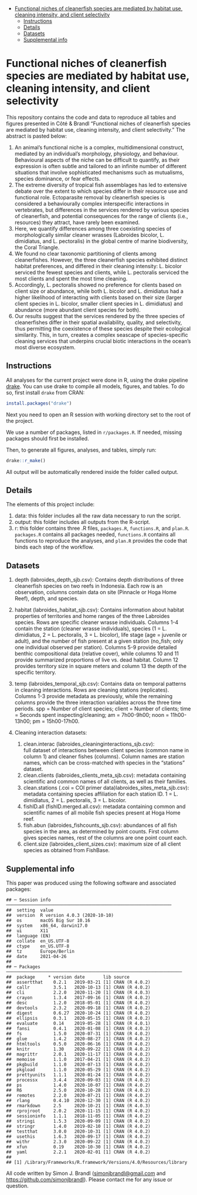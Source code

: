 -   [Functional niches of cleanerfish species are mediated by habitat
    use, cleaning intensity, and client
    selectivity](#functional-niches-of-cleanerfish-species-are-mediated-by-habitat-use-cleaning-intensity-and-client-selectivity)
    -   [Instructions](#instructions)
    -   [Details](#details)
    -   [Datasets](#datasets)
    -   [Supplemental info](#supplemental-info)

Functional niches of cleanerfish species are mediated by habitat use, cleaning intensity, and client selectivity
================================================================================================================

This repository contains the code and data to reproduce all tables and
figures presented in Côté & Brandl “Functional niches of cleanerfish
species are mediated by habitat use, cleaning intensity, and client
selectivity.” The abstract is pasted below:

1.  An animal’s functional niche is a complex, multidimensional
    construct, mediated by an individual’s morphology, physiology, and
    behaviour. Behavioural aspects of the niche can be difficult to
    quantify, as their expression is often subtle and tailored to an
    infinite number of different situations that involve sophisticated
    mechanisms such as mutualisms, species dominance, or fear effects.
2.  The extreme diversity of tropical fish assemblages has led to
    extensive debate over the extent to which species differ in their
    resource use and functional role. Ectoparasite removal by
    cleanerfish species is considered a behaviourally complex
    interspecific interactions in vertebrates, but differences in the
    services rendered by various species of cleanerfish, and potential
    consequences for the range of clients (i.e., resources) they
    attract, have rarely been examined.
3.  Here, we quantify differences among three coexisting species of
    morphologically similar cleaner wrasses (Labroides bicolor, L.
    dimidiatus, and L. pectoralis) in the global centre of marine
    biodiversity, the Coral Triangle.
4.  We found no clear taxonomic partitioning of clients among
    cleanerfishes. However, the three cleanerfish species exhibited
    distinct habitat preferences, and differed in their cleaning
    intensity: L. bicolor serviced the fewest species and clients,
    while L. pectoralis serviced the most clients and spent the most
    time cleaning.
5.  Accordingly, L. pectoralis showed no preference for clients based on
    client size or abundance, while both L. bicolor and L. dimidiatus
    had a higher likelihood of interacting with clients based on their
    size (larger client species in L. bicolor, smaller client species
    in L. dimidiatus) and abundance (more abundant client species for
    both).
6.  Our results suggest that the services rendered by the three species
    of cleanerfishes differ in their spatial availability, quality, and
    selectivity, thus permitting the coexistence of these species
    despite their ecological similarity. This, in turn, creates a
    complex seascape of species-specific cleaning services that
    underpins crucial biotic interactions in the ocean’s most diverse
    ecosystem.

Instructions
------------

All analyses for the current project were done in R, using the drake
pipeline [drake](https://github.com/ropensci/drake). You can use drake
to compile all models, figures, and tables. To do so, first install
`drake` from CRAN:

``` r
install.packages("drake")
```

Next you need to open an R session with working directory set to the
root of the project.

We use a number of packages, listed in `r/packages.R`. If needed,
missing packages should first be installed.

Then, to generate all figures, analyses, and tables, simply run:

``` r
drake::r_make()
```

All output will be automatically rendered inside the folder called
output.

Details
-------

The elements of this project include:

1.  data: this folder includes all the raw data necessary to run the
    script.
2.  output: this folder includes all outputs from the R-script.
3.  r: this folder contains three .R files, `packages.R`, `functions.R`,
    and `plan.R`.  
    `packages.R` contains all packages needed, `functions.R` contains
    all functions to reproduce the analyses, and `plan.R` provides the
    code that binds each step of the workflow.

Datasets
--------

1.  depth (labroides\_depth\_sjb.csv): Contains depth distributions of
    three cleanerfish species on two reefs in Indonesia. Each row is an
    observation, columns contain data on site (Pinnacle or Hoga Home
    Reef), depth, and species.

2.  habitat (labroides\_habitat\_sjb.csv): Contains information about
    habitat properties of territories and home ranges of the three
    Labroides species. Rows are specific cleaner wrasse individuals.
    Columns 1-4 contain the station (cleaner wrasse individuals),
    species (1 = L. dimidiatus, 2 = L. pectoralis, 3 = L. bicolor), life
    stage (age = juvenile or adult), and the number of fish present at a
    given station (no\_fish; only one individual observed per station).
    Columns 5-9 provide detailed benthic compositional data (relative
    cover), while columns 10 and 11 provide summarized proportions of
    live vs. dead habitat. Column 12 provides territory size in square
    meters and column 13 the depth of the specific territory.

3.  temp (labroides\_temporal\_sjb.csv): Contains data on temporal
    patterns in cleaning interactions. Rows are cleaning stations
    (replicates). Columns 1-3 provide metadata as previously, while the
    remaining columns provide the three interaction variables across the
    three time periods. spp = Number of client species; client = Number
    of clients; time = Seconds spent inspecting/cleaning; am =
    7h00-9h00; noon = 11h00-13h00; pm = 15h00-17h00.

4.  Cleaning interaction datasets:

    1.  clean.interac (labroides\_cleaninginteractions\_sjb.csv):  
        full dataset of interactions between client species (common name
        in column 1) and cleaner fishes (columns). Column names are
        station names, which can be cross-matched with species in the
        “stations” dataset.
    2.  clean.clients (labroides\_clients\_meta\_sjb.csv): metadata
        containing scientific and common names of all clients, as well
        as their families.
    3.  clean.stations (.coi = COI primer
        data)labroides\_sites\_meta\_sjb.csv): metadata containing
        species affiliation for each station ID. 1 = L. dimidiatus, 2
        = L. pectoralis, 3 = L. bicolor.
    4.  fishID.all (fishID.merged.all.csv): metadata containing common
        and scientific names of all mobile fish species present at Hoga
        Home reef.
    5.  fish.abun (labroides\_fishcounts\_sjb.csv): abundances of all
        fish species in the area, as determined by point counts. First
        column gives species names, rest of the columns are one point
        count each.
    6.  client.size (labroides\_client\_sizes.csv): maximum size of all
        client species as obtained from FishBase.

Supplemental info
-----------------

This paper was produced using the following software and associated
packages:

    ## ─ Session info ───────────────────────────────────────────────────────────────
    ##  setting  value                       
    ##  version  R version 4.0.3 (2020-10-10)
    ##  os       macOS Big Sur 10.16         
    ##  system   x86_64, darwin17.0          
    ##  ui       X11                         
    ##  language (EN)                        
    ##  collate  en_US.UTF-8                 
    ##  ctype    en_US.UTF-8                 
    ##  tz       Europe/Berlin               
    ##  date     2021-04-26                  
    ## 
    ## ─ Packages ───────────────────────────────────────────────────────────────────
    ##  package     * version date       lib source        
    ##  assertthat    0.2.1   2019-03-21 [1] CRAN (R 4.0.2)
    ##  callr         3.5.1   2020-10-13 [1] CRAN (R 4.0.2)
    ##  cli           2.2.0   2020-11-20 [1] CRAN (R 4.0.3)
    ##  crayon        1.3.4   2017-09-16 [1] CRAN (R 4.0.2)
    ##  desc          1.2.0   2018-05-01 [1] CRAN (R 4.0.2)
    ##  devtools      2.3.2   2020-09-18 [1] CRAN (R 4.0.2)
    ##  digest        0.6.27  2020-10-24 [1] CRAN (R 4.0.2)
    ##  ellipsis      0.3.1   2020-05-15 [1] CRAN (R 4.0.2)
    ##  evaluate      0.14    2019-05-28 [1] CRAN (R 4.0.1)
    ##  fansi         0.4.1   2020-01-08 [1] CRAN (R 4.0.2)
    ##  fs            1.5.0   2020-07-31 [1] CRAN (R 4.0.2)
    ##  glue          1.4.2   2020-08-27 [1] CRAN (R 4.0.2)
    ##  htmltools     0.5.0   2020-06-16 [1] CRAN (R 4.0.2)
    ##  knitr         1.30    2020-09-22 [1] CRAN (R 4.0.2)
    ##  magrittr      2.0.1   2020-11-17 [1] CRAN (R 4.0.2)
    ##  memoise       1.1.0   2017-04-21 [1] CRAN (R 4.0.2)
    ##  pkgbuild      1.1.0   2020-07-13 [1] CRAN (R 4.0.2)
    ##  pkgload       1.1.0   2020-05-29 [1] CRAN (R 4.0.2)
    ##  prettyunits   1.1.1   2020-01-24 [1] CRAN (R 4.0.2)
    ##  processx      3.4.4   2020-09-03 [1] CRAN (R 4.0.2)
    ##  ps            1.4.0   2020-10-07 [1] CRAN (R 4.0.2)
    ##  R6            2.5.0   2020-10-28 [1] CRAN (R 4.0.2)
    ##  remotes       2.2.0   2020-07-21 [1] CRAN (R 4.0.2)
    ##  rlang         0.4.10  2020-12-30 [1] CRAN (R 4.0.2)
    ##  rmarkdown     2.5     2020-10-21 [1] CRAN (R 4.0.3)
    ##  rprojroot     2.0.2   2020-11-15 [1] CRAN (R 4.0.2)
    ##  sessioninfo   1.1.1   2018-11-05 [1] CRAN (R 4.0.2)
    ##  stringi       1.5.3   2020-09-09 [1] CRAN (R 4.0.2)
    ##  stringr       1.4.0   2019-02-10 [1] CRAN (R 4.0.2)
    ##  testthat      3.0.0   2020-10-31 [1] CRAN (R 4.0.2)
    ##  usethis       1.6.3   2020-09-17 [1] CRAN (R 4.0.2)
    ##  withr         2.3.0   2020-09-22 [1] CRAN (R 4.0.2)
    ##  xfun          0.19    2020-10-30 [1] CRAN (R 4.0.2)
    ##  yaml          2.2.1   2020-02-01 [1] CRAN (R 4.0.2)
    ## 
    ## [1] /Library/Frameworks/R.framework/Versions/4.0/Resources/library

All code written by Simon J. Brandl
(<a href="mailto:simonjbrandl@gmail.com" class="email">simonjbrandl@gmail.com</a>
and
<a href="https://github.com/simonjbrandl" class="uri">https://github.com/simonjbrandl</a>).
Please contact me for any issue or question.

